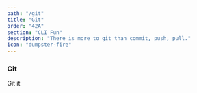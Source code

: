 ```yaml
---
path: "/git"
title: "Git"
order: "42A"
section: "CLI Fun"
description: "There is more to git than commit, push, pull."
icon: "dumpster-fire"
---
```


### Git
Git it
